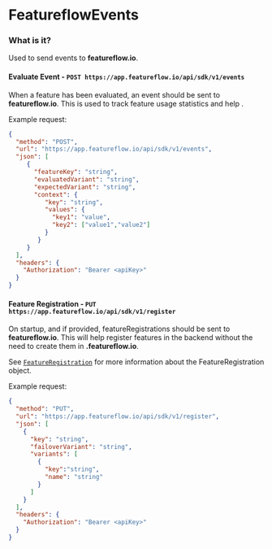 # FeatureflowEvents
### What is it?
Used to send events to **featureflow.io**.

#### Evaluate Event - `POST https://app.featureflow.io/api/sdk/v1/events`
When a feature has been evaluated, an event should be sent to **featureflow.io**. 
This is used to track feature usage statistics and help .

Example request:
```json
{
  "method": "POST",
  "url": "https://app.featureflow.io/api/sdk/v1/events",
  "json": [
     {
       "featureKey": "string",
       "evaluatedVariant": "string",
       "expectedVariant": "string",
       "context": {
          "key": "string",
          "values": {
            "key1": "value",
            "key2": ["value1","value2"]
          }
        }
     }
  ],
  "headers": {
    "Authorization": "Bearer <apiKey>"
  }
}
```

#### Feature Registration - `PUT https://app.featureflow.io/api/sdk/v1/register`
On startup, and if provided, featureRegistrations should be sent to **featureflow.io**. 
This will help register features in the backend without the need to create them in **<your-domain>.featureflow.io**.

See [`FeatureRegistration`](./objects/FeatureRegistration.md) for more information about the FeatureRegistration object. 

Example request:
```json
{
  "method": "PUT",
  "url": "https://app.featureflow.io/api/sdk/v1/register",
  "json": [
    {
      "key": "string",
      "failoverVariant": "string",
      "variants": [
        {
          "key":"string",
          "name": "string"
        }
      ]
    }
  ],
  "headers": {
    "Authorization": "Bearer <apiKey>"
  }
}
```
